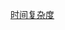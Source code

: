 <!--
 * @Author: DaiLinBo
 * @Date: 2020-06-14 17:30:51
 * @LastEditTime: 2020-06-14 21:35:09
 * @LastEditors: DaiLinBo
 * @Description: 
--> 
[时间复杂度](../classify/arithmetic/timeComplexity.md)
